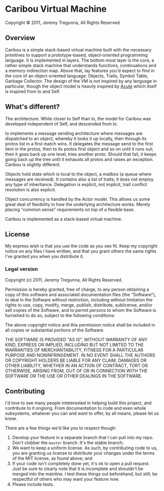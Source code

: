 # Caribou Virtual Machine
Copyright © 2011, Jeremy Tregunna, All Rights Reserved.

## Overview

Caribou is a simple stack-based virtual machine built with the necessary primitives to support a prototype-based, object-oriented programming language. It is implemented in layers. The bottom most layer is the core, a rather simple stack machine that understands functions, continuations and a memory indirection map. Above that, lay features you'd expect to find in the core of an object-oriented language: Objects, Traits, Symbol Table, Garbage Collector. The design of the VM is not inspired by any language in particular, though the object model is heavily inspired by [Acute](http://acute.srcd.mp/) which itself is inspired from Io and Self.

## What's different?

The architecture. While closer to Self than Io, the model for Caribou was developed independent of Self, and descended from Io.

Io implements a message sending architecture where messages are dispatched to an object, whereby it looks it up locally, then through its protos list in a first match wins. It delegates the message send to the first item in the protos, then to its protos first object and so on until it runs out; then it goes back up one level, tries another proto. Should that fail, it keeps going back up the tree until it exhausts all protos and raises an exception. Caribou is slightly different.

Objects hold state which is local to the object, a mailbox (a queue where messages are received). It contains also a list of traits; it does not employ any type of inheritance. Delegation is explicit, not implicit, trait conflict resolution is also explicit.

Object concurrency is handled by the Actor model. This allows us some great deal of flexibility in how the underlying architecture works. Merely placing "common sense" requirements on top of a flexible base.

Caribou is implemented as a stack-based virtual machine.

## License

My express wish is that you use the code as you see fit. Keep my copyright notice on any files I have written, and that you grant others the same rights I've granted you when you distribute it.

### Legal version

Copyright (c) 2011, Jeremy Tregunna, All Rights Reserved.

Permission is hereby granted, free of charge, to any person obtaining
a copy of this software and associated documentation files (the
"Software"), to deal in the Software without restriction, including
without limitation the rights to use, copy, modify, merge, publish,
distribute, sublicense, and/or sell copies of the Software, and to
permit persons to whom the Software is furnished to do so, subject to
the following conditions:

The above copyright notice and this permission notice shall be
included in all copies or substantial portions of the Software.

THE SOFTWARE IS PROVIDED "AS IS", WITHOUT WARRANTY OF ANY KIND,
EXPRESS OR IMPLIED, INCLUDING BUT NOT LIMITED TO THE WARRANTIES OF
MERCHANTABILITY, FITNESS FOR A PARTICULAR PURPOSE AND
NONINFRINGEMENT. IN NO EVENT SHALL THE AUTHORS OR COPYRIGHT HOLDERS BE
LIABLE FOR ANY CLAIM, DAMAGES OR OTHER LIABILITY, WHETHER IN AN ACTION
OF CONTRACT, TORT OR OTHERWISE, ARISING FROM, OUT OF OR IN CONNECTION
WITH THE SOFTWARE OR THE USE OR OTHER DEALINGS IN THE SOFTWARE.

## Contributing

I'd love to see many people inteterested in helping build this project, and contribute to it ongoing. From documentation to code and even whole subsystems, whatever you can and want to offer, by all means, please let us know.

There are a few things we'd like you to respect though:

1. Develop your feature in a separate branch that I can pull into my repo. Don't clobber the `master` branch. It's the stable branch;
2. We want to keep a uniform license. As such, by contributing code to us, you are granting us license to distribute your changes under the terms of the MIT license, as found above; and
3. If your code isn't completely done yet, it's ok to open a pull request. Just be sure to clearly note that it is incomplete and shouldn't be merged into the mainline. I test these things out beforehand, but still; be respectful of others who may want your feature now.
4. Please include tests.
